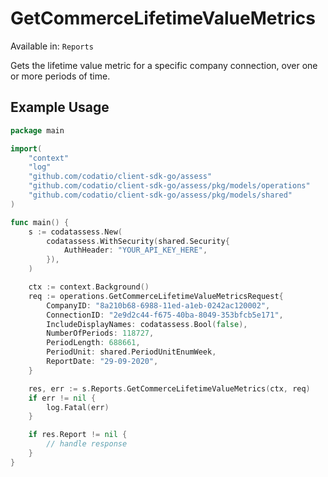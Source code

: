 # GetCommerceLifetimeValueMetrics
Available in: `Reports`

Gets the lifetime value metric for a specific company connection, over one or more periods of time.

## Example Usage
```go
package main

import(
	"context"
	"log"
	"github.com/codatio/client-sdk-go/assess"
	"github.com/codatio/client-sdk-go/assess/pkg/models/operations"
	"github.com/codatio/client-sdk-go/assess/pkg/models/shared"
)

func main() {
    s := codatassess.New(
        codatassess.WithSecurity(shared.Security{
            AuthHeader: "YOUR_API_KEY_HERE",
        }),
    )

    ctx := context.Background()    
    req := operations.GetCommerceLifetimeValueMetricsRequest{
        CompanyID: "8a210b68-6988-11ed-a1eb-0242ac120002",
        ConnectionID: "2e9d2c44-f675-40ba-8049-353bfcb5e171",
        IncludeDisplayNames: codatassess.Bool(false),
        NumberOfPeriods: 118727,
        PeriodLength: 688661,
        PeriodUnit: shared.PeriodUnitEnumWeek,
        ReportDate: "29-09-2020",
    }

    res, err := s.Reports.GetCommerceLifetimeValueMetrics(ctx, req)
    if err != nil {
        log.Fatal(err)
    }

    if res.Report != nil {
        // handle response
    }
}
```